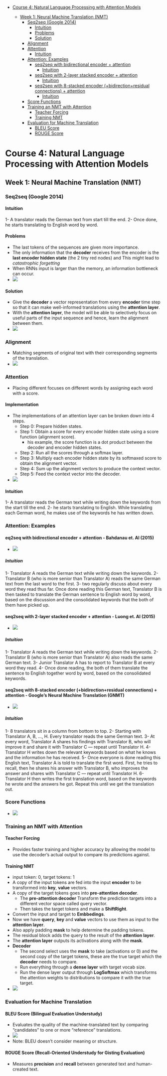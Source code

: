 * [Course 4: Natural Language Processing with Attention Models](#Course-4:-Natural-Language-Processing-with-Attention-Models)
   
  * [Week 1: Neural Machine Translation (NMT)](#Week-1:-Neural-Machine-Translation-(NMT))
    * [Seq2seq (Google 2014)](#Seq2seq-(Google-2014))
      * [Intuition](#Intuition)
      * [Problems](#Problems)
      * [Solution](#Solution)
    * [Alignment](#Alignment)
    * [Attention](#Attention)
      * [Intuition](#Intuition)
    * [Attention: Examples](#Attention:-Examples)
      * [seq2seq with bidirectional encoder + attention](#seq2seq-with-bidirectional-encoder-+-attention)
        * [Intuition](#Intuition)
      * [seq2seq with 2-layer stacked encoder + attention](#seq2seq-with-2-layer-stacked-encoder-+-attention)
        * [Intuition](#Intuition)
      * [seq2seq with 8-stacked encoder (+bidirection+residual connections) + attention](#seq2seq-with-8-stacked-encoder-(+bidirection+residual-connections)-+-attention)
        * [Intuition](#Intuition)
    * [Score Functions](#Score-Functions)
    * [Training an NMT with Attention](#Training-an-NMT-with-Attention)
      * [Teacher Forcing ](#Teacher-Forcing)
      * [Training NMT](#Training-NMT)
    * [Evaluation for Machine Translation](#Evaluation-for-Machine-Translation)
      * [BLEU Score](#BLEU-Score)
      * [ROUGE Score](#ROUGE-Score)
    
# Course 4: Natural Language Processing with Attention Models

## Week 1: Neural Machine Translation (NMT)

### Seq2seq (Google 2014)

#### Intuition
1- A translator reads the German text from start till the end.
2- Once done, he starts translating to English word by word.

#### Problems
- The last tokens of the sequences are given more importance.
- The only information that the **decoder** receives from the encoder is the **last encoder hidden state** (the 2 tiny red nodes) and This might lead to *catastrophic forgetting*
- When RNNs input is larger than the memory, an information bottleneck can occur.
- ![](images/01.png)

#### Solution
- Give the **decoder** a vector representation from every **encoder** time step so that it can make well-informed translations using the **attention layer**.
- With the **attention layer**, the model will be able to selectively focus on useful parts of the input sequence and hence, learn the alignment between them.
- ![](images/02.png)

### Alignment
- Matching segments of original text with their corresponding segments of the translation.
- ![](images/03.png)

### Attention
- Placing different focuses on different words by assigning each word with a score.
#### Implementation
- The implementations of an attention layer can be broken down into 4 steps.
  + Step 0: Prepare hidden states.
  + Step 1: Obtain a score for every encoder hidden state using a score function (alignment score).
    - his example, the score function is a dot product between the decoder and encoder hidden states.
  + Step 2: Run all the scores through a softmax layer.
  + Step 3: Multiply each encoder hidden state by its softmaxed score to obtain the alignment vector.
  + Step 4: Sum up the alignment vectors to produce the context vector.
  + Step 5: Feed the context vector into the decoder.
- ![](images/04png)
#### Intuition
1- A translator reads the German text while writing down the keywords from the start till the end.
2- he starts translating to English. While translating each German word, he makes use of the keywords he has written down.
  
### Attention: Examples

#### eq2seq with bidirectional encoder + attention - Bahdanau et. Al (2015)
- ![](images/05png)
##### Intuition
1- Translator A reads the German text while writing down the keywords.
2- Translator B (who is more senior than Translator A) reads the same German text from the last word to the first.
3- two regularly discuss about every word they read thus far. Once done reading this German text, Translator B is then tasked to translate the German sentence to English word by word, based on the discussion and the consolidated keywords that the both of them have picked up.

#### seq2seq with 2-layer stacked encoder + attention - Luong et. Al (2015)
- ![](images/06png)
##### Intuition
1- Translator A reads the German text while writing down the keywords.
2- Translator B (who is more senior than Translator A) also reads the same German text.
3- Junior Translator A has to report to Translator B at every word they read.
4- Once done reading, the both of them translate the sentence to English together word by word, based on the consolidated keywords.

#### seq2seq with 8-stacked encoder (+bidirection+residual connections) + attention - Google’s Neural Machine Translation (GNMT)
- ![](images/07png)
##### Intuition
1- 8 translators sit in a column from bottom to top.
2- Starting with Translator A, B, …, H. Every translator reads the same German text.
3- At every word, Translator A shares his findings with Translator B, who will improve it and share it with Translator C — repeat until Translator H.
4- Translator H writes down the relevant keywords based on what he knows and the information he has received.
5- Once everyone is done reading this English text, Translator A is told to translate the first word. First, he tries to recall, then he shares his answer with Translator B, who improves the answer and shares with Translator C — repeat until Translator H.
6- Translator H then writes the first translation word, based on the keywords he wrote and the answers he got. Repeat this until we get the translation out.

### Score Functions
- ![](images/08png)

### Training an NMT with Attention

#### Teacher Forcing
- Provides faster training and higher accuracy by allowing the model to use the decoder’s actual output to compare its predictions against.

#### Training NMT
- input token: 0, target tokens: 1
- A copy of the input tokens are fed into the input **encoder** to be transformed into **key**, **value** vectors.
- A copy of the target tokens goes into **pre-attention decoder**.
  +  The **pre-attention decoder** Transform the prediction targets into a different vector space called query vector.
  +  Then takes the target tokens and make a **ShiftRight**.
- Convert the input and target to **Embbedings**.
- Now we have **query**, **key** and **value** vectors to use them as input to the **attention layer**.
- Also apply padding **mask** to help determine the padding tokens.
- The residual block adds the query to the result of the **attention layer**.
- The **attention layer** outputs its activations along with the **mask**.
- **Decoder**
  + The second select uses the **mask** to take (activations or 0) and the second copy of the target tokens, these are the true target which the **decoder** needs to compare.
  + Run everything through a **dense layer** with target vocab size.
  + Run the dense layer output through **LogSoftmax** which transforms the attention weights to distributions to compare it with the true target.
- ![](images/09png)

### Evaluation for Machine Translation

#### BLEU Score (Bilingual Evaluation Understudy) 
- Evaluates the quality of the machine-translated text by comparing “candidates” to one or more “reference” translations.
- ![](images/10png)
- Note: BLEU doesn’t consider meaning or structure.

#### ROUGE Score (Recall-Oriented Understudy for Gisting Evaluation)
- Measures **precision** and **recall** between generated text and human-created text.

